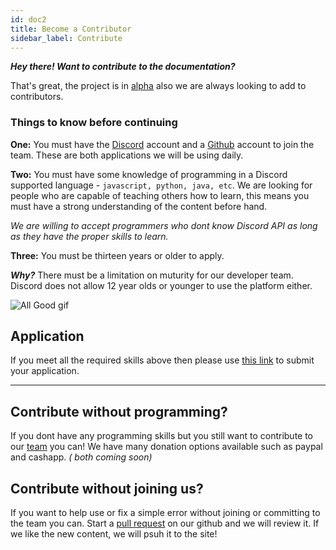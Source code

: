 ```yaml
---
id: doc2
title: Become a Contributor
sidebar_label: Contribute
---
```


**_Hey there! Want to contribute to the documentation?_**

That's great, the project is in [alpha](https://deepwebdevelopers.github.io/discord-bot-guide/blog/2021/03/04/Alpha) also we are always looking to add to contributors.

### Things to know before continuing

**One:** You must have the [Discord](https://discord.com/) account and a [Github](https://github.com/) account to join the team. These are both applications we will be using daily.

**Two:** You must have some knowledge of programming in a Discord supported language - `javascript, python, java, etc`. We are looking for people who are capable of teaching others how to learn, this means you must have a strong understanding of the content before hand.

_We are willing to accept programmers who dont know Discord API as long as they have the proper skills to learn._

**Three:** You must be thirteen years or older to apply.

**_Why?_** There must be a limitation on muturity for our developer team. Discord does not allow 12 year olds or younger to use the platform either.

![All Good gif](https://media.giphy.com/media/S3J9D4Rdaw3E7r2qTi/giphy.gif)

## Application

If you meet all the required skills above then please use [this link](https://docs.google.com/forms/d/e/1FAIpQLSc7q793criDsaW1FyDOqU9QYJlKdh9ei-jNLEMOzS-bs1ZKEw/viewform?usp=sf_link) to submit your application.

---

## Contribute without programming?

If you dont have any programming skills but you still want to contribute to our [team](/team) you can! We have many donation options available such as paypal and cashapp. _( both coming soon)_

## Contribute without joining us?

If you want to help use or fix a simple error without joining or committing to the team you can. Start a [pull request](https://github.com/DeepWebDevelopers/discord-bot-guide/pulls) on our github and we will review it. If we like the new content, we will psuh it to the site!

